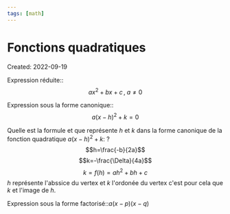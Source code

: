 ```yaml
---
tags: [math] 
---
```

# Fonctions quadratiques
Created: 2022-09-19

Expression réduite::$$ax^2+bx+c\,,\;a\neq0$$
<!--SR:!2023-07-21,196,292-->


<!--SR:!2022-10-08,15,290-->

Expression sous la forme canonique::$$a(x-h)^2+k=0$$
<!--SR:!2023-07-17,193,292-->


<!--SR:!2022-10-04,11,270-->

Quelle est la formule et que représente $h$ et $k$ dans la forme canonique de la fonction quadratique $a(x-h)^2+k$:
?
$$h=\frac{-b}{2a}$$
$$k=-\frac{\Delta}{4a}$$
$$k=f(h)=ah^2+bh+c$$
$h$ représente l'abssice du vertex et $k$ l'ordonée du vertex c'est pour cela que $k$ et l'image de $h$.
<!--SR:!2023-05-23,169,294-->

Expression sous la forme factorisé::$a(x-p)(x-q)$
<!--SR:!2023-05-14,10,263-->